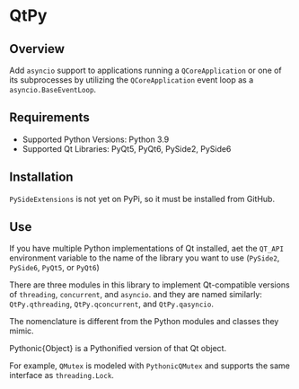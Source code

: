 # QtPy

## Overview
Add `asyncio` support to applications running a `QCoreApplication` or one of its subprocesses by
utilizing the `QCoreApplication` event loop as a `asyncio.BaseEventLoop`.

## Requirements
* Supported Python Versions: Python 3.9
* Supported Qt Libraries: PyQt5, PyQt6, PySide2, PySide6

## Installation

`PySideExtensions` is not yet on PyPi, so it must be installed from GitHub.


## Use

If you have multiple Python implementations of Qt installed, aet the `QT_API` environment variable to the name of the
library you want to use (`PySide2`, `PySide6`, `PyQt5`, or `PyQt6`)

There are three modules in this library to implement Qt-compatible versions of `threading`, `concurrent`, and `asyncio`.
and they are named similarly: `QtPy.qthreading`, `QtPy.qconcurrent`, and `QtPy.qasyncio`.

The nomenclature is different from the Python modules and classes they mimic.

Pythonic{Object} is a Pythonified version of that Qt object.

For example, `QMutex` is modeled with `PythonicQMutex` and supports the same interface as `threading.Lock`.
